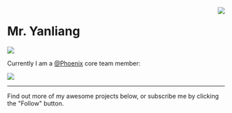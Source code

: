 <img align="right" src="https://github-readme-stats.vercel.app/api?username=gyl-coder&show_icons=true&hide_border=true">

# Mr. Yanliang

<!-- > A coder committed to creating perfect sdk. -->

<img src="https://github-readme-stats.vercel.app/api/top-langs/?username=gyl-coder&hide=html&hide_border=true">

Currently I am a [@Phoenix](https://github.com/PhoenixIQ) core team member:

<a href="https://github.com/volantis-x/hexo-theme-volantis">
  <img src="https://github-readme-stats.vercel.app/api/pin/?username=PhoenixIQ&repo=phoenix-samples&show_owner=true" />
</a>

<br>

----

Find out more of my awesome projects below, or subscribe me by clicking the "Follow" button.

